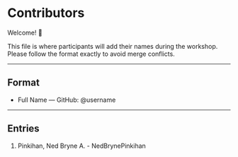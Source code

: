# Contributors

Welcome! 🎉  

This file is where participants will add their names during the workshop.  
Please follow the format exactly to avoid merge conflicts.

---

## Format
- Full Name —  GitHub: @username

---

## Entries
1. Pinkihan, Ned Bryne A. - NedBrynePinkihan
